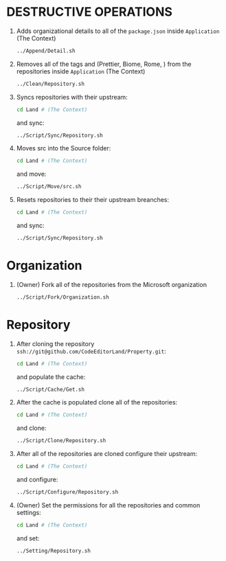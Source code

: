 # DESTRUCTIVE OPERATIONS

1. Adds organizational details to all of the `package.json` inside `Application`
   (The Context)

    ```bash
    ../Append/Detail.sh
    ```

2. Removes all of the tags and (Prettier, Biome, Rome, ) from the repositories
   inside `Application` (The Context)

    ```bash
    ../Clean/Repository.sh
    ```

3. Syncs repositories with their upstream:

    ```bash
    cd Land # (The Context)
    ```

    and sync:

    ```bash
    ../Script/Sync/Repository.sh
    ```

4. Moves src into the Source folder:

    ```bash
    cd Land # (The Context)
    ```

    and move:

    ```bash
    ../Script/Move/src.sh
    ```

5. Resets repositories to their their upstream breanches:

    ```bash
    cd Land # (The Context)
    ```

    and sync:

    ```bash
    ../Script/Sync/Repository.sh
    ```

# Organization

1. (Owner) Fork all of the repositories from the Microsoft organization

    ```bash
    ../Script/Fork/Organization.sh
    ```

# Repository

1. After cloning the repository
   `ssh://git@github.com/CodeEditorLand/Property.git`:

    ```bash
    cd Land # (The Context)
    ```

    and populate the cache:

    ```bash
    ../Script/Cache/Get.sh
    ```

2. After the cache is populated clone all of the repositories:

    ```bash
    cd Land # (The Context)
    ```

    and clone:

    ```bash
    ../Script/Clone/Repository.sh
    ```

3. After all of the repositories are cloned configure their upstream:

    ```bash
    cd Land # (The Context)
    ```

    and configure:

    ```bash
    ../Script/Configure/Repository.sh
    ```

4. (Owner) Set the permissions for all the repositories and common settings:

    ```bash
    cd Land # (The Context)
    ```

    and set:

    ```bash
    ../Setting/Repository.sh
    ```
